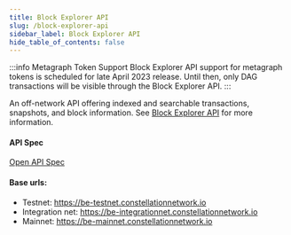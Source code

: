 ```yaml
---
title: Block Explorer API
slug: /block-explorer-api
sidebar_label: Block Explorer API
hide_table_of_contents: false
---
```


<intro-end />

:::info Metagraph Token Support
Block Explorer API support for metagraph tokens is scheduled for late April 2023 release. Until then, only DAG transactions will be visible through the Block Explorer API.
:::

An off-network API offering indexed and searchable transactions, snapshots, and block information. See [Block Explorer API](/metagraphs/metagraph-tokens/transaction-lifecycle/block-explorer) for more information.

#### API Spec
[Open API Spec](http://apidoc-dev.constellationnetwork.io.s3-website.us-west-1.amazonaws.com/block-explorer/)

#### Base urls:
- Testnet: https://be-testnet.constellationnetwork.io
- Integration net: https://be-integrationnet.constellationnetwork.io
- Mainnet: https://be-mainnet.constellationnetwork.io